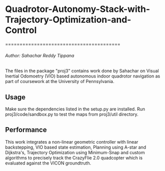 # Quadrotor-Autonomy-Stack-with-Trajectory-Optimization-and-Control
========================================

###### Author: Sahachar Reddy Tippana

The files in the package "proj3" contains work done by Sahachar on Visual Inertial Odomoetry (VIO) based autonomous indoor quadrotor navigation as part of coursework at the University of Pennsylvania.

## Usage
Make sure the dependencies listed in the setup.py are installed. Run proj3/code/sandbox.py to test the maps from proj3/util directory.

## Performance
This work integrates a non-linear geometric controller with linear backstepping, VIO based state estimation, Planning using A-star and Dijkstra's, Trajectory Optimization using Minimum-Snap and custom algorithms to precisely track the CrazyFlie 2.0 quadcopter which is evaluated against the VICON groundtruth.
